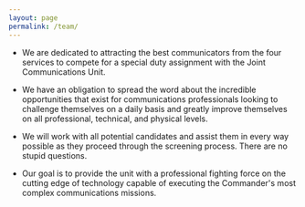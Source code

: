 ```yaml
---
layout: page
permalink: /team/
---
```


- We are dedicated to attracting the best communicators from the four services to compete for a special duty assignment with the Joint Communications Unit.

- We have an obligation to spread the word about the incredible opportunities that exist for communications professionals looking to challenge themselves on a daily basis and greatly improve themselves on all professional, technical, and physical levels.

- We will work with all potential candidates and assist them in every way possible as they proceed through the screening process. There are no stupid questions.
- Our goal is to provide the unit with a professional fighting force on the cutting edge of technology capable of executing the Commander's most complex communications missions. 
